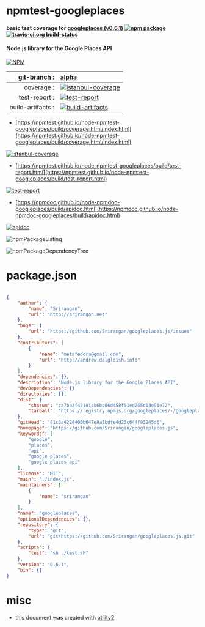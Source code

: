 # npmtest-googleplaces

#### basic test coverage for  [googleplaces (v0.6.1)](https://github.com/Srirangan/googleplaces.js)  [![npm package](https://img.shields.io/npm/v/npmtest-googleplaces.svg?style=flat-square)](https://www.npmjs.org/package/npmtest-googleplaces) [![travis-ci.org build-status](https://api.travis-ci.org/npmtest/node-npmtest-googleplaces.svg)](https://travis-ci.org/npmtest/node-npmtest-googleplaces)

#### Node.js library for the Google Places API

[![NPM](https://nodei.co/npm/googleplaces.png?downloads=true&downloadRank=true&stars=true)](https://www.npmjs.com/package/googleplaces)

| git-branch : | [alpha](https://github.com/npmtest/node-npmtest-googleplaces/tree/alpha)|
|--:|:--|
| coverage : | [![istanbul-coverage](https://npmtest.github.io/node-npmtest-googleplaces/build/coverage.badge.svg)](https://npmtest.github.io/node-npmtest-googleplaces/build/coverage.html/index.html)|
| test-report : | [![test-report](https://npmtest.github.io/node-npmtest-googleplaces/build/test-report.badge.svg)](https://npmtest.github.io/node-npmtest-googleplaces/build/test-report.html)|
| build-artifacts : | [![build-artifacts](https://npmtest.github.io/node-npmtest-googleplaces/glyphicons_144_folder_open.png)](https://github.com/npmtest/node-npmtest-googleplaces/tree/gh-pages/build)|

- [https://npmtest.github.io/node-npmtest-googleplaces/build/coverage.html/index.html](https://npmtest.github.io/node-npmtest-googleplaces/build/coverage.html/index.html)

[![istanbul-coverage](https://npmtest.github.io/node-npmtest-googleplaces/build/screenCapture.buildCi.browser.%252Ftmp%252Fbuild%252Fcoverage.lib.html.png)](https://npmtest.github.io/node-npmtest-googleplaces/build/coverage.html/index.html)

- [https://npmtest.github.io/node-npmtest-googleplaces/build/test-report.html](https://npmtest.github.io/node-npmtest-googleplaces/build/test-report.html)

[![test-report](https://npmtest.github.io/node-npmtest-googleplaces/build/screenCapture.buildCi.browser.%252Ftmp%252Fbuild%252Ftest-report.html.png)](https://npmtest.github.io/node-npmtest-googleplaces/build/test-report.html)

- [https://npmdoc.github.io/node-npmdoc-googleplaces/build/apidoc.html](https://npmdoc.github.io/node-npmdoc-googleplaces/build/apidoc.html)

[![apidoc](https://npmdoc.github.io/node-npmdoc-googleplaces/build/screenCapture.buildCi.browser.%252Ftmp%252Fbuild%252Fapidoc.html.png)](https://npmdoc.github.io/node-npmdoc-googleplaces/build/apidoc.html)

![npmPackageListing](https://npmtest.github.io/node-npmtest-googleplaces/build/screenCapture.npmPackageListing.svg)

![npmPackageDependencyTree](https://npmtest.github.io/node-npmtest-googleplaces/build/screenCapture.npmPackageDependencyTree.svg)



# package.json

```json

{
    "author": {
        "name": "Srirangan",
        "url": "http://srirangan.net"
    },
    "bugs": {
        "url": "https://github.com/Srirangan/googleplaces.js/issues"
    },
    "contributors": [
        {
            "name": "metafedora@gmail.com",
            "url": "http://andrew.dalgleish.info"
        }
    ],
    "dependencies": {},
    "description": "Node.js library for the Google Places API",
    "devDependencies": {},
    "directories": {},
    "dist": {
        "shasum": "ca7ba2f42181cb6bc06d458f51ed265d03e91e72",
        "tarball": "https://registry.npmjs.org/googleplaces/-/googleplaces-0.6.1.tgz"
    },
    "gitHead": "81c3a4224400b647e8a2bdfe4d23c644f93245d6",
    "homepage": "https://github.com/Srirangan/googleplaces.js",
    "keywords": [
        "google",
        "places",
        "api",
        "google places",
        "google places api"
    ],
    "license": "MIT",
    "main": "./index.js",
    "maintainers": [
        {
            "name": "srirangan"
        }
    ],
    "name": "googleplaces",
    "optionalDependencies": {},
    "repository": {
        "type": "git",
        "url": "git+https://github.com/Srirangan/googleplaces.js.git"
    },
    "scripts": {
        "test": "sh ./test.sh"
    },
    "version": "0.6.1",
    "bin": {}
}
```



# misc
- this document was created with [utility2](https://github.com/kaizhu256/node-utility2)
